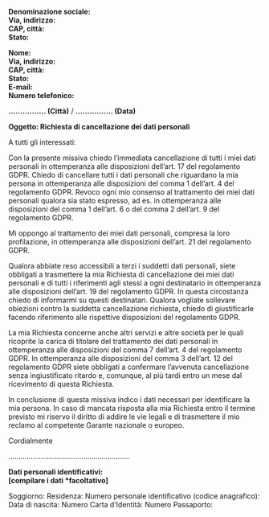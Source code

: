 **Denominazione sociale:**  
**Via, indirizzo:**  
**CAP, città:**  
**Stato:**

**Nome:**  
**Via, indirizzo:**  
**CAP, città:**  
**Stato:**  
**E-mail:**  
**Numero telefonico:**

**................ (Città)** / **................ (Data)**

**Oggetto: Richiesta di cancellazione dei dati personali**

A tutti gli interessati:

Con la presente missiva chiedo l’immediata cancellazione di tutti i miei dati personali in
ottemperanza alle disposizioni dell’art. 17 del regolamento GDPR. Chiedo di cancellare tutti i
dati personali che riguardano la mia persona in ottemperanza alle disposizioni del comma 1
dell’art. 4 del regolamento GDPR.
Revoco ogni mio consenso al trattamento dei miei dati personali qualora sia stato espresso,
ad es. in ottemperanza alle disposizioni del comma 1 dell’art. 6 o del comma 2 dell’art. 9 del
regolamento GDPR.

Mi oppongo al trattamento dei miei dati personali, compresa la loro profilazione, in
ottemperanza alle disposizioni dell’art. 21 del regolamento GDPR.

Qualora abbiate reso accessibili a terzi i suddetti dati personali, siete obbligati a trasmettere
la mia Richiesta di cancellazione dei miei dati personali e di tutti i riferimenti agli stessi a ogni
destinatario in ottemperanza alle disposizioni dell’art. 19 del regolamento GDPR. In questa
circostanza chiedo di informarmi su questi destinatari.
Qualora vogliate sollevare obiezioni contro la suddetta cancellazione richiesta, chiedo di
giustificarle facendo riferimento alle rispettive disposizioni del regolamento GDPR.

La mia Richiesta concerne anche altri servizi e altre società per le quali ricoprite la carica di
titolare del trattamento dei dati personali in ottemperanza alle disposizioni del comma 7
dell’art. 4 del regolamento GDPR.
In ottemperanza alle disposizioni del comma 3 dell’art. 12 del regolamento GDPR siete
obbligati a confermare l’avvenuta cancellazione senza ingiustificato ritardo e, comunque, al
più tardi entro un mese dal ricevimento di questa Richiesta.

In conclusione di questa missiva indico i dati necessari per identificare la mia persona.
In caso di mancata risposta alla mia Richiesta entro il termine previsto mi riservo il diritto di
addire le vie legali e di trasmettere il mio reclamo al competente Garante nazionale o
europeo.

Cordialmente

............................................................

**Dati personali identificativi:**  
**[compilare i dati \*facoltativo]**

Soggiorno:
Residenza:
Numero personale identificativo (codice anagrafico):
Data di nascita:
Numero Carta d’Identità:
Numero Passaporto:
